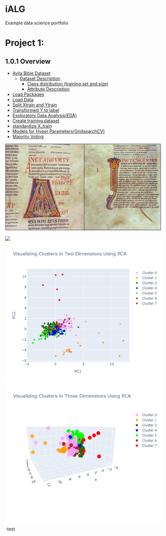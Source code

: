 # iALG
Example data science portfolio
    <meta property="og:image" content="https://github.githubassets.com/images/modules/open_graph/github-logo.png">

# Project 1:
## 1.0.1  Overview
- [Avila Bible Dataset](#Avila-Bible-Dataset)
    - [Dataset Description](#DATA-SET-DESCRIPTION)
        - [Class distribution (training set and size)](#Class-distribution-(training-set-and-size))
        - [Attribute Description](#ATTRIBUTE-DESCRIPTION)
- [Load Packages](#Load-Packages)
- [Load Data](#Load-Data)
- [Split Xtrain and Ytrain](#Split-Xtrain-and-Ytrain)
- [Transformed Y to label](#Transformed-Y-to-label)
- [Exploratory Data Analysis(EDA)](#Exploratory-Data-Analysis(EDA))
- [Create training dataset](#Create-training-dataset)
- [standardize X_train](#standardize-X_train)
- [Models for Hyper Parameters(GridsearchCV)](#Models-for-Hyper-Parameters(GridsearchCV))
- [Majority Voting](#Majority-Voting)

![](Images/Avila%20Bible.png)

![](EDA_Feature(Count).PNG)
![](Images/2D%20Clusture%20Chart.png)
![](Images/3D%20Cluster%20Chart.png)
-test
